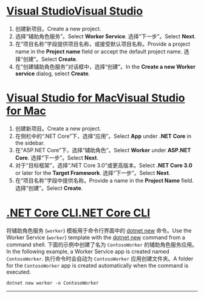 # <a name="visual-studio"></a>[<span data-ttu-id="f3196-101">Visual Studio</span><span class="sxs-lookup"><span data-stu-id="f3196-101">Visual Studio</span></span>](#tab/visual-studio)

1. <span data-ttu-id="f3196-102">创建新项目。</span><span class="sxs-lookup"><span data-stu-id="f3196-102">Create a new project.</span></span>
1. <span data-ttu-id="f3196-103">选择“辅助角色服务”。</span><span class="sxs-lookup"><span data-stu-id="f3196-103">Select **Worker Service**.</span></span> <span data-ttu-id="f3196-104">选择“下一步”。</span><span class="sxs-lookup"><span data-stu-id="f3196-104">Select **Next**.</span></span>
1. <span data-ttu-id="f3196-105">在“项目名称”字段提供项目名称，或接受默认项目名称。</span><span class="sxs-lookup"><span data-stu-id="f3196-105">Provide a project name in the **Project name** field or accept the default project name.</span></span> <span data-ttu-id="f3196-106">选择“创建”。</span><span class="sxs-lookup"><span data-stu-id="f3196-106">Select **Create**.</span></span>
1. <span data-ttu-id="f3196-107">在“创建辅助角色服务”对话框中，选择“创建”。</span><span class="sxs-lookup"><span data-stu-id="f3196-107">In the **Create a new Worker service** dialog, select **Create**.</span></span>

# <a name="visual-studio-for-mac"></a>[<span data-ttu-id="f3196-108">Visual Studio for Mac</span><span class="sxs-lookup"><span data-stu-id="f3196-108">Visual Studio for Mac</span></span>](#tab/visual-studio-mac)

1. <span data-ttu-id="f3196-109">创建新项目。</span><span class="sxs-lookup"><span data-stu-id="f3196-109">Create a new project.</span></span>
1. <span data-ttu-id="f3196-110">在侧栏中的“.NET Core”下，选择“应用”。</span><span class="sxs-lookup"><span data-stu-id="f3196-110">Select **App** under **.NET Core** in the sidebar.</span></span>
1. <span data-ttu-id="f3196-111">在“ASP.NET Core”下，选择“辅助角色”。</span><span class="sxs-lookup"><span data-stu-id="f3196-111">Select **Worker** under **ASP.NET Core**.</span></span> <span data-ttu-id="f3196-112">选择“下一步”。</span><span class="sxs-lookup"><span data-stu-id="f3196-112">Select **Next**.</span></span>
1. <span data-ttu-id="f3196-113">对于“目标框架”，选择“.NET Core 3.0”或更高版本。</span><span class="sxs-lookup"><span data-stu-id="f3196-113">Select **.NET Core 3.0** or later for the **Target Framework**.</span></span> <span data-ttu-id="f3196-114">选择“下一步”。</span><span class="sxs-lookup"><span data-stu-id="f3196-114">Select **Next**.</span></span>
1. <span data-ttu-id="f3196-115">在“项目名称”字段中提供名称。</span><span class="sxs-lookup"><span data-stu-id="f3196-115">Provide a name in the **Project Name** field.</span></span> <span data-ttu-id="f3196-116">选择“创建”。</span><span class="sxs-lookup"><span data-stu-id="f3196-116">Select **Create**.</span></span>

# <a name="net-core-cli"></a>[<span data-ttu-id="f3196-117">.NET Core CLI</span><span class="sxs-lookup"><span data-stu-id="f3196-117">.NET Core CLI</span></span>](#tab/netcore-cli)

<span data-ttu-id="f3196-118">将辅助角色服务 (`worker`) 模板用于命令行界面中的 [dotnet new](/dotnet/core/tools/dotnet-new) 命令。</span><span class="sxs-lookup"><span data-stu-id="f3196-118">Use the Worker Service (`worker`) template with the [dotnet new](/dotnet/core/tools/dotnet-new) command from a command shell.</span></span> <span data-ttu-id="f3196-119">下面的示例中创建了名为 `ContosoWorker` 的辅助角色服务应用。</span><span class="sxs-lookup"><span data-stu-id="f3196-119">In the following example, a Worker Service app is created named `ContosoWorker`.</span></span> <span data-ttu-id="f3196-120">执行命令时会自动为 `ContosoWorker` 应用创建文件夹。</span><span class="sxs-lookup"><span data-stu-id="f3196-120">A folder for the `ContosoWorker` app is created automatically when the command is executed.</span></span>

```dotnetcli
dotnet new worker -o ContosoWorker
```

---
